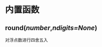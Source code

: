 # 内置函数
<p id="hD8BsAMNHzojGMR7UToxav">

## round(*number*,*ndigits=None*)

</p>

<p id="wBD4CkK49nLzHCmmxEwBs7">

对浮点数进行四舍五入

</p>

